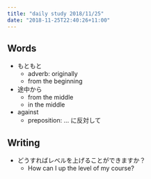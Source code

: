 ```yaml
---
title: "daily study 2018/11/25"
date: "2018-11-25T22:40:26+11:00"
---
```


## Words

- もともと
    - adverb: originally
    - from the beginning
- 途中から
    - from the middle
    - in the middle
- against
    - preposition: … に反対して

## Writing

- どうすればレベルを上げることができますか？
    - How can I up the level of my course?
